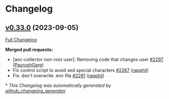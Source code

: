 # Changelog

## [v0.33.0](https://github.com/aws-observability/aws-otel-collector/tree/v0.33.0) (2023-09-05)

[Full Changelog](https://github.com/aws-observability/aws-otel-collector/compare/v0.32.0...v0.33.0)

**Merged pull requests:**

- \[aoc-collector non-root user\]: Removing code that changes user [\#2297](https://github.com/aws-observability/aws-otel-collector/pull/2297) ([PaurushGarg](https://github.com/PaurushGarg))
- Fix control script to avoid sed special characters [\#2267](https://github.com/aws-observability/aws-otel-collector/pull/2267) ([rapphil](https://github.com/rapphil))
- Fix: don't overwrite .env file [\#2261](https://github.com/aws-observability/aws-otel-collector/pull/2261) ([rapphil](https://github.com/rapphil))



\* *This Changelog was automatically generated by [github_changelog_generator](https://github.com/github-changelog-generator/github-changelog-generator)*
